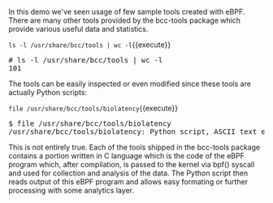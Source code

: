 In this demo we've seen usage of few sample tools created with eBPF.
There are many other tools provided by the bcc-tools package which provide
various useful data and statistics.

`ls -l /usr/share/bcc/tools | wc -l`{{execute}}

<pre class="file">
# ls -l /usr/share/bcc/tools | wc -l
101
</pre>

The tools can be easily inspected or even modified since these tools are actually Python scripts:

`file /usr/share/bcc/tools/biolatency`{{execute}}

<pre class="file">
$ file /usr/share/bcc/tools/biolatency
/usr/share/bcc/tools/biolatency: Python script, ASCII text executable
</pre>

This is not entirely true. Each of the tools shipped in the bcc-tools package
contains a portion written in C language which is the code of the eBPF
program which, after compilation, is passed to the kernel via bpf() syscall and
used for collection and analysis of the data. The Python script then reads
output of this eBPF program and allows easy formating or further processing with
some analytics layer.
